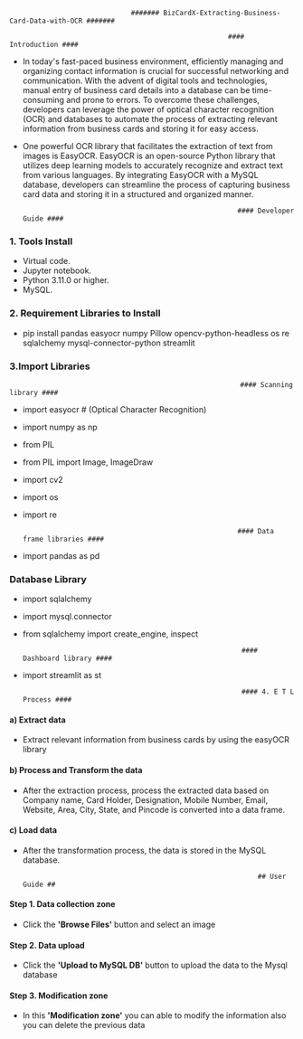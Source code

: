                                   ####### BizCardX-Extracting-Business-Card-Data-with-OCR #######
                                                  
                                                          #### Introduction ####

* In today's fast-paced business environment, efficiently managing and organizing contact information is crucial for successful networking and communication. With the advent of digital tools and technologies, manual entry of business card details into a database can be time-consuming and prone to errors. To overcome these challenges, developers can leverage the power of optical character recognition (OCR) and databases to automate the process of extracting relevant information from business cards and storing it for easy access.

* One powerful OCR library that facilitates the extraction of text from images is EasyOCR. EasyOCR is an open-source Python library that utilizes deep learning models to accurately recognize and extract text from various languages. By integrating EasyOCR with a MySQL database, developers can streamline the process of capturing business card data and storing it in a structured and organized manner.

                                                           #### Developer Guide ####

### 1. Tools Install

* Virtual code.
* Jupyter notebook.
* Python 3.11.0 or higher.
* MySQL.

### 2. Requirement Libraries to Install

* pip install pandas easyocr numpy Pillow opencv-python-headless os re sqlalchemy mysql-connector-python streamlit

### 3.Import Libraries

                                                             #### Scanning library ####

* import easyocr # (Optical Character Recognition)
* import numpy as np
* from PIL
* from PIL import Image, ImageDraw
* import cv2
* import os
* import re

                                                           #### Data frame libraries ####

* import pandas as pd

### Database Library

* import sqlalchemy
* import mysql.connector
* from sqlalchemy import create_engine, inspect

                                                            #### Dashboard library ####

* import streamlit as st

                                                            #### 4. E T L Process ####

#### a) Extract data

* Extract relevant information from business cards by using the easyOCR library

#### b) Process and Transform the data

* After the extraction process, process the extracted data based on Company name, Card Holder, Designation, Mobile Number, Email, Website, Area, City, State, and Pincode is converted into a data frame.

#### c) Load data

* After the transformation process, the data is stored in the MySQL database.

                                                                ## User Guide ##

#### Step 1. Data collection zone
* Click the **'Browse Files'** button and select an image

#### Step 2. Data upload
* Click the **'Upload to MySQL DB'** button to upload the data to the Mysql database

#### Step 3. Modification zone
* In this **'Modification zone'** you can able to modify the information also you can delete the previous data
